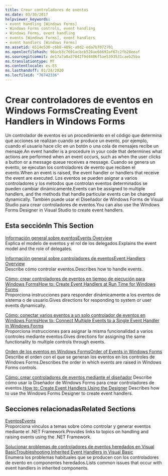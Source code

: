 ```yaml
---
title: Crear controladores de eventos
ms.date: 03/30/2017
helpviewer_keywords:
- event handling [Windows Forms]
- Windows Forms controls, event handling
- Windows Forms, event handling
- events [Windows Forms], event handlers
- event handlers [Windows Forms]
ms.assetid: 6514e530-c6b8-489c-a8d2-eda7b7072701
ms.openlocfilehash: 90acb3c7691acbcb528ae66692af67c2fb28eeaf
ms.sourcegitcommit: de17a7a0a37042f0d4406f5ae5393531caeb25ba
ms.translationtype: MT
ms.contentlocale: es-ES
ms.lasthandoff: 01/24/2020
ms.locfileid: "76742336"
---
```

# <a name="creating-event-handlers-in-windows-forms"></a><span data-ttu-id="c4875-102">Crear controladores de eventos en Windows Forms</span><span class="sxs-lookup"><span data-stu-id="c4875-102">Creating Event Handlers in Windows Forms</span></span>

<span data-ttu-id="c4875-103">Un controlador de eventos es un procedimiento en el código que determina qué acciones se realizan cuando se produce un evento, por ejemplo, cuando el usuario hace clic en un botón o una cola de mensajes recibe un mensaje.</span><span class="sxs-lookup"><span data-stu-id="c4875-103">An event handler is a procedure in your code that determines what actions are performed when an event occurs, such as when the user clicks a button or a message queue receives a message.</span></span> <span data-ttu-id="c4875-104">Cuando se genera un evento, se ejecutan los controladores de evento que reciben el evento.</span><span class="sxs-lookup"><span data-stu-id="c4875-104">When an event is raised, the event handler or handlers that receive the event are executed.</span></span> <span data-ttu-id="c4875-105">Los eventos se pueden asignar a varios controladores y los métodos que controlan eventos determinados se pueden cambiar dinámicamente.</span><span class="sxs-lookup"><span data-stu-id="c4875-105">Events can be assigned to multiple handlers, and the methods that handle particular events can be changed dynamically.</span></span> <span data-ttu-id="c4875-106">También puede usar el Diseñador de Windows Forms de Visual Studio para crear controladores de eventos.</span><span class="sxs-lookup"><span data-stu-id="c4875-106">You can also use the Windows Forms Designer in Visual Studio to create event handlers.</span></span>

## <a name="in-this-section"></a><span data-ttu-id="c4875-107">Esta sección</span><span class="sxs-lookup"><span data-stu-id="c4875-107">In This Section</span></span>

 <span data-ttu-id="c4875-108">[Información general sobre eventos](events-overview-windows-forms.md)</span><span class="sxs-lookup"><span data-stu-id="c4875-108">[Events Overview](events-overview-windows-forms.md)</span></span>\
 <span data-ttu-id="c4875-109">Explica el modelo de eventos y el rol de los delegados.</span><span class="sxs-lookup"><span data-stu-id="c4875-109">Explains the event model and the role of delegates.</span></span>

 <span data-ttu-id="c4875-110">[Información general sobre controladores de eventos](event-handlers-overview-windows-forms.md)</span><span class="sxs-lookup"><span data-stu-id="c4875-110">[Event Handlers Overview](event-handlers-overview-windows-forms.md)</span></span>\
 <span data-ttu-id="c4875-111">Describe cómo controlar eventos.</span><span class="sxs-lookup"><span data-stu-id="c4875-111">Describes how to handle events.</span></span>

 <span data-ttu-id="c4875-112">[Cómo: crear controladores de eventos en tiempo de ejecución para Windows Forms](how-to-create-event-handlers-at-run-time-for-windows-forms.md)</span><span class="sxs-lookup"><span data-stu-id="c4875-112">[How to: Create Event Handlers at Run Time for Windows Forms](how-to-create-event-handlers-at-run-time-for-windows-forms.md)</span></span>\
 <span data-ttu-id="c4875-113">Proporciona instrucciones para responder dinámicamente a los eventos de sistema o de usuario.</span><span class="sxs-lookup"><span data-stu-id="c4875-113">Gives directions for responding to system or user events dynamically.</span></span>

 <span data-ttu-id="c4875-114">[Cómo: conectar varios eventos a un solo controlador de eventos en Windows Forms](how-to-connect-multiple-events-to-a-single-event-handler-in-windows-forms.md)</span><span class="sxs-lookup"><span data-stu-id="c4875-114">[How to: Connect Multiple Events to a Single Event Handler in Windows Forms](how-to-connect-multiple-events-to-a-single-event-handler-in-windows-forms.md)</span></span>\
 <span data-ttu-id="c4875-115">Proporciona instrucciones para asignar la misma funcionalidad a varios controles mediante eventos.</span><span class="sxs-lookup"><span data-stu-id="c4875-115">Gives directions for assigning the same functionality to multiple controls through events.</span></span>

 <span data-ttu-id="c4875-116">[Orden de los eventos en Windows Forms](order-of-events-in-windows-forms.md)</span><span class="sxs-lookup"><span data-stu-id="c4875-116">[Order of Events in Windows Forms](order-of-events-in-windows-forms.md)</span></span>\
 <span data-ttu-id="c4875-117">Describe el orden con el que se generan los eventos en los controles de Windows Forms.</span><span class="sxs-lookup"><span data-stu-id="c4875-117">Describes the order in which events are raised in Windows Forms controls.</span></span>

 <span data-ttu-id="c4875-118">[Cómo: crear controladores de eventos mediante el diseñador](https://docs.microsoft.com/previous-versions/visualstudio/visual-studio-2010/zwwsdtbk(v=vs.100)) Describe cómo usar la Diseñador de Windows Forms para crear controladores de eventos.</span><span class="sxs-lookup"><span data-stu-id="c4875-118">[How to: Create Event Handlers Using the Designer](https://docs.microsoft.com/previous-versions/visualstudio/visual-studio-2010/zwwsdtbk(v=vs.100)) Describes how to use the Windows Forms Designer to create event handlers.</span></span>

## <a name="related-sections"></a><span data-ttu-id="c4875-119">Secciones relacionadas</span><span class="sxs-lookup"><span data-stu-id="c4875-119">Related Sections</span></span>

 <span data-ttu-id="c4875-120">[Eventos](../../standard/events/index.md)</span><span class="sxs-lookup"><span data-stu-id="c4875-120">[Events](../../standard/events/index.md)</span></span>\
 <span data-ttu-id="c4875-121">Proporciona vínculos a temas sobre cómo controlar y generar eventos mediante el .NET Framework.</span><span class="sxs-lookup"><span data-stu-id="c4875-121">Provides links to topics on handling and raising events using the .NET Framework.</span></span>

 <span data-ttu-id="c4875-122">[Solucionar problemas de controladores de eventos heredados en Visual Basic](../../visual-basic/programming-guide/language-features/events/troubleshooting-inherited-event-handlers.md)</span><span class="sxs-lookup"><span data-stu-id="c4875-122">[Troubleshooting Inherited Event Handlers in Visual Basic](../../visual-basic/programming-guide/language-features/events/troubleshooting-inherited-event-handlers.md)</span></span>\
 <span data-ttu-id="c4875-123">Enumera los problemas habituales que se producen con los controladores de evento en componentes heredados.</span><span class="sxs-lookup"><span data-stu-id="c4875-123">Lists common issues that occur with event handlers in inherited components.</span></span>

